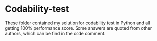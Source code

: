 # Codability-test
These folder contained my solution for codability test in Python and all getting 100% performance score. Some answers are quoted from other 
authors, which can be find in the code comment.
